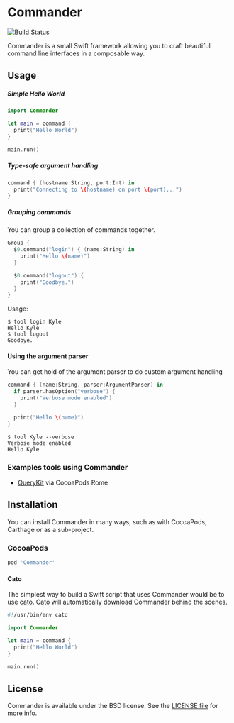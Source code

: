 # Commander

[![Build Status](http://img.shields.io/travis/kylef/Commander/master.svg?style=flat)](https://travis-ci.org/kylef/Commander)

Commander is a small Swift framework allowing you to craft beautiful command
line interfaces in a composable way.

## Usage

##### Simple Hello World

```swift
import Commander

let main = command {
  print("Hello World")
}

main.run()
```

##### Type-safe argument handling

```swift
command { (hostname:String, port:Int) in
  print("Connecting to \(hostname) on port \(port)...")
}
```

##### Grouping commands

You can group a collection of commands together.

```swift
Group {
  $0.command("login") { (name:String) in
    print("Hello \(name)")
  }

  $0.command("logout") {
    print("Goodbye.")
  }
}
```

Usage:

```shell
$ tool login Kyle
Hello Kyle
$ tool logout
Goodbye.
```

#### Using the argument parser

You can get hold of the argument parser to do custom argument handling

```swift
command { (name:String, parser:ArgumentParser) in
  if parser.hasOption("verbose") {
    print("Verbose mode enabled")
  }

  print("Hello \(name)")
}
```

```shell
$ tool Kyle --verbose
Verbose mode enabled
Hello Kyle
```

### Examples tools using Commander

- [QueryKit](https://github.com/QueryKit/querykit-cli) via CocoaPods Rome

## Installation

You can install Commander in many ways, such as with CocoaPods, Carthage or as
a sub-project.

### CocoaPods

```ruby
pod 'Commander'
```

#### Cato

The simplest way to build a Swift script that uses Commander would be to use
[cato](https://github.com/neonichu/cato). Cato will automatically download
Commander behind the scenes.

```swift
#!/usr/bin/env cato

import Commander

let main = command {
  print("Hello World")
}

main.run()
```

## License

Commander is available under the BSD license. See the [LICENSE file](LICENSE)
for more info.

